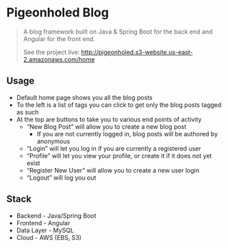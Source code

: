 # Pigeonholed Blog
> A blog framework built on Java & Spring Boot for the back end and Angular for the front end.
> 
> See the project live: http://pigeonholed.s3-website.us-east-2.amazonaws.com/home

## Usage
* Default home page shows you all the blog posts
* To the left is a list of tags you can click to get only the blog posts tagged as such
* At the top are buttons to take you to various end points of activity
	* “New Blog Post” will allow you to create a new blog post
		* If you are not currently logged in, blog posts will be authored by anonymous
	* “Login” will let you log in if you are currently a registered user
	* “Profile” will let you view your profile, or create it if it does not yet exist
	* “Register New User” will allow you to create a new user login 
	* “Logout” will log you out

## Stack
* Backend - Java/Spring Boot
* Frontend - Angular
* Data Layer - MySQL
* Cloud - AWS (EBS, S3)
